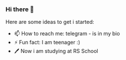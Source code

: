 ### Hi there 👋


Here are some ideas to get i started:

- 📫 How to reach me: telegram - is in my bio
- ⚡ Fun fact: I am teenager :)
- 🖊 Now i am studying at RS School
